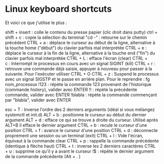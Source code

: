 # Linux keyboard shortcuts

Et voici ce que j'utilise le plus :

shift + insert : colle le contenu du presse papier (clic droit dans putty)
ctrl + shift + c : copie la sélection du terminal
"cd -" : retourne sur le chemin précédent
CTRL + a : déplace le curseur au début de la ligne, alternative à la touche home ("début") du clavier parfois mal interprétée
CTRL + e : déplace le curseur à la fin de la ligne, alternative à la touche end ("fin") du clavier parfois mal interprétée
CTRL + L : efface l'écran (clear)
CTRL + c : Interrompt le processus en cours avec un signal SIGINT (kill)
CTRL + r : retrouve une commande déjà saisie, appuyer à nouveau pour passer à la suivante. Pour l'exécuter utiliser CTRL + O
CTRL + z : Suspend le processus avec un signal SIGSTP et le passe en arrière plan. Pour le reprendre : fg nom_processus
!123 : répète la commande 123 provenant de l'historique (commande history), valider avec ENTER
!! : répète la précédente commande, valider avec ENTER
!blabla : répète la commande commençant par "blabla", valider avec ENTER



esc + T : Inverse l'ordre des 2 derniers arguments (idéal si vous mélangez systemctl et init.d)
ALT + b : positionne le curseur au début du dernier argument
ALT + d : efface ce qui se trouve à droite du curseur. Utilisé après ALT+B il efface le dernier argument
CTRL + b : recule le curseur d'une position
CTRL + f : avance le curseur d'une position
CTRL + d : déconnecte proprement une session ou un terminal (exit)
CTRL + l : Vide l'écran, équivaut à la commande clear
CTRL + p : rappelle la commande précédente (identique à flèche haut)
CTRL + t : inverse les 2 derniers caractères
CTRL + u : supprime ce qu'il y a avant le curseur
!$ : répète le dernier argument de la commande précédente (Alt + . )